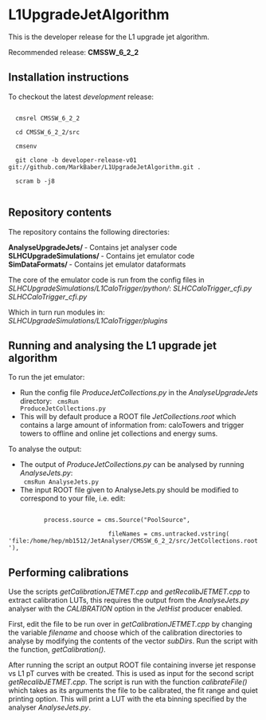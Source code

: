 L1UpgradeJetAlgorithm
=====================

This is the developer release for the L1 upgrade jet algorithm.

Recommended release: <b>CMSSW_6_2_2</b>

Installation instructions
-------------------------

To checkout the latest <i>development</i> release:

<code>
  cmsrel CMSSW_6_2_2<br>
  cd CMSSW_6_2_2/src<br>
  cmsenv<br>
  git clone -b developer-release-v01 git://github.com/MarkBaber/L1UpgradeJetAlgorithm.git .<br>
  scram b -j8<br>
</code>


Repository contents
------------------

The repository contains the following directories:

<p>
  <b>AnalyseUpgradeJets/ </b>        - Contains jet analyser code<br>
  <b>SLHCUpgradeSimulations/ </b>    - Contains jet emulator code<br>
  <b>SimDataFormats/ </b>            - Contains jet emulator dataformats<br>
</p>
The core of the emulator code is run from the config files in <i>SLHCUpgradeSimulations/L1CaloTrigger/python/</i>:
        <i>SLHCCaloTrigger_cfi.py</i>
        <i>SLHCCaloTrigger_cfi.py</i>
    
Which in turn run modules in:
        <i>SLHCUpgradeSimulations/L1CaloTrigger/plugins</i>



Running and analysing the L1 upgrade jet algorithm
--------------------------------------------------

To run the jet emulator:
    
  - Run the config file <i>ProduceJetCollections.py</i> in the <i>AnalyseUpgradeJets</i> directory:
  <code>    cmsRun ProduceJetCollections.py </code>
  - This will by default produce a ROOT file <i>JetCollections.root</i> which contains a large amount of 
    information from: caloTowers and trigger towers to offline and online jet collections and energy sums.


To analyse the output:

  - The output of <i>ProduceJetCollections.py</i> can be analysed by running <i>AnalyseJets.py</i>:<br>
  <code>   cmsRun AnalyseJets.py </code>
  - The input ROOT file given to AnalyseJets.py should be modified to correspond to your file, i.e. edit:<br>
  <code>
          process.source = cms.Source("PoolSource",<br>
                            fileNames = cms.untracked.vstring( 'file:/home/hep/mb1512/JetAnalyser/CMSSW_6_2_2/src/JetCollections.root'),                     
</code>

Performing calibrations 
--------------------------------------------------

Use the scripts <i>getCalibrationJETMET.cpp</i> and <i>getRecalibJETMET.cpp</i> to extract calibration LUTs, this requires the output from the <i>AnalyseJets.py</i> analyser with the <i>CALIBRATION</i> option in the <i>JetHist</i> producer enabled.

First, edit the file to be run over in <i>getCalibrationJETMET.cpp</i> by changing the variable <i>filename</i> and choose which of the calibration directories to analyse by modifying the contents of the vector <i>subDirs</i>. Run the script with the function, <i>getCalibration()</i>.

After running the script an output ROOT file containing inverse jet response vs L1 pT curves with be created. This is used as input for the second script <i>getRecalibJETMET.cpp</i>. The script is run with the function <i>calibrateFile()</i> which takes as its arguments the file to be calibrated, the fit range and quiet printing option. This will print a LUT with the eta binning specified by the analyser <i>AnalyseJets.py</i>.
